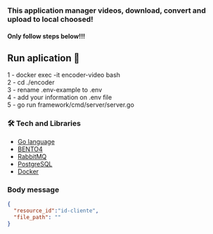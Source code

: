 
### This application manager videos, download, convert and upload to local choosed!<br>

#### Only follow steps below!!!


## Run aplication️ 🏃

1 - docker exec -it encoder-video bash </br>
2 - cd ./encoder </br>
3 - rename .env-example to .env </br>
4 - add your information on .env file </br>
5 - go run framework/cmd/server/server.go

### 🛠 Tech and Libraries

- [Go language](https://go.dev/)
- [BENTO4 ](https://www.bento4.com/)
- [RabbitMQ](https://www.rabbitmq.com/)
- [PostgreSQL](https://www.postgresql.org/)
- [Docker](https://www.docker.com/)

### Body message 

```json
{
  "resource_id":"id-cliente",
  "file_path": ""
}
